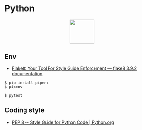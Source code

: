 # Python

<p align="center">
<img width="80" src='https://cdn.jsdelivr.net/gh/devicons/devicon/icons/python/python-original-wordmark.svg'>
</p>


## Env 

- [Flake8: Your Tool For Style Guide Enforcement — flake8 3.9.2 documentation](https://flake8.pycqa.org/en/latest/)

```
$ pip install pipenv
$ pipenv
```

```
$ pytest
```

## Coding style
- [PEP 8 -- Style Guide for Python Code | Python.org](https://www.python.org/dev/peps/pep-0008/)
